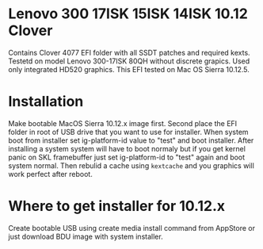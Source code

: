 # Lenovo 300 17ISK 15ISK 14ISK 10.12 Clover

Contains Clover 4077 EFI folder with all SSDT patches and required kexts. Testetd on model Lenovo 300-17ISK 80QH without discrete grapics. Used only integrated HD520 graphics. This EFI tested on Mac OS Sierra 10.12.5.

# Installation

Make bootable MacOS Sierra 10.12.x image first. Second place the EFI folder in root of USB drive that you want to use for installer. When system boot from installer set ig-platform-id value to "test" and boot installer. After installing a system system will have to boot normaly but if you get kernel panic on SKL framebuffer just set ig-platform-id to "test" again and boot system normal. Then rebulid a cache using `kextcache` and you graphics will work perfect after reboot.

# Where to get installer for 10.12.x

Create bootable USB using create media install command from AppStore or just download BDU image with system installer.
